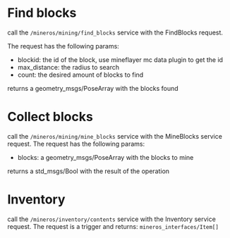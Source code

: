 # Find blocks

call the `/mineros/mining/find_blocks` service with the FindBlocks request.

The request has the following params:
-  blockid: the id of the block, use mineflayer mc data plugin to get the id 
- max_distance: the radius to search
- count: the desired amount of blocks to find

returns a geometry_msgs/PoseArray with the blocks found

# Collect blocks
call the `/mineros/mining/mine_blocks` service with the MineBlocks service request. The request has the following params:
- blocks: a geometry_msgs/PoseArray with the blocks to mine

returns a std_msgs/Bool with the result of the operation

# Inventory
call the `/mineros/inventory/contents` service with the Inventory service request. The request is a trigger and returns:
`mineros_interfaces/Item[]` 
